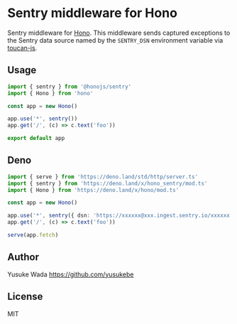 # Sentry middleware for Hono

Sentry middleware for [Hono](https://github.com/honojs/hono).
This middleware sends captured exceptions to the Sentry data source named by the `SENTRY_DSN` environment variable via [toucan-js](https://github.com/robertcepa/toucan-js).

## Usage

```ts
import { sentry } from '@honojs/sentry'
import { Hono } from 'hono'

const app = new Hono()

app.use('*', sentry())
app.get('/', (c) => c.text('foo'))

export default app
```

## Deno

```ts
import { serve } from 'https://deno.land/std/http/server.ts'
import { sentry } from 'https://deno.land/x/hono_sentry/mod.ts'
import { Hono } from 'https://deno.land/x/hono/mod.ts'

const app = new Hono()

app.use('*', sentry({ dsn: 'https://xxxxxx@xxx.ingest.sentry.io/xxxxxx' }))
app.get('/', (c) => c.text('foo'))

serve(app.fetch)
```

## Author

Yusuke Wada <https://github.com/yusukebe>

## License

MIT
